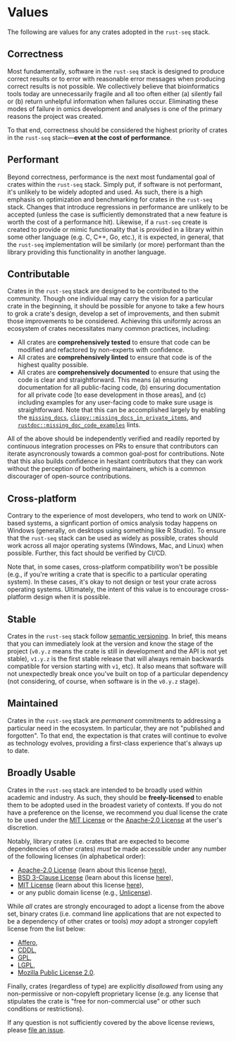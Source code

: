 # Values

The following are values for any crates adopted in the `rust-seq` stack.

## Correctness

Most fundamentally, software in the `rust-seq` stack is designed to produce correct
results or to error with reasonable error messages when producing correct results is not
possible. We collectively believe that bioinformatics tools today are unnecessarily
fragile and all too often either (a) silently fail or (b) return unhelpful information
when failures occur. Eliminating these modes of failure in omics development and
analyses is one of the primary reasons the project was created.

To that end, correctness should be considered the highest priority of crates in the
`rust-seq` stack—**even at the cost of performance**.

## Performant

Beyond correctness, performance is the next most fundamental goal of crates within the
`rust-seq` stack. Simply put, if software is not performant, it's unlikely to be widely
adopted and used. As such, there is a high emphasis on optimization and benchmarking for
crates in the `rust-seq` stack. Changes that introduce regressions in performance are
unlikely to be accepted (unless the case is sufficiently demonstrated that a new feature
is worth the cost of a performance hit). Likewise, if a `rust-seq` create is created to
provide or mimic functionality that is provided in a library within some other language
(e.g. C, C++, Go, etc.), it is expected, in general, that the `rust-seq` implementation
will be similarly (or more) performant than the library providing this functionality in
another language.

## Contributable

Crates in the `rust-seq` stack are designed to be contributed to the community. Though
one individual may carry the vision for a particular crate in the beginning, it should
be possible for anyone to take a few hours to grok a crate's design, develop a set of
improvements, and then submit those improvements to be considered. Achieving this
uniformly across an ecosystem of crates necessitates many common practices, including:

- All crates are **comprehensively tested** to ensure that code can be modified and
  refactored by non-experts with confidence.
- All crates are **comprehensively linted** to ensure that code is of the highest
  quality possible.
- All crates are **comprehensively documented** to ensure that using the code is clear
  and straightforward. This means (a) ensuring documentation for all public-facing code,
  (b) ensuring documentation for all private code [to ease development in those areas],
  and (c) including examples for any user-facing code to make sure usage is
  straightforward. Note that this can be accomplished largely by enabling the
  [`missing_docs`](https://doc.rust-lang.org/stable/nightly-rustc/rustc_lint/builtin/static.MISSING_DOCS.html),
  [`clippy::missing_docs_in_private_items`](https://rust-lang.github.io/rust-clippy/master/index.html#/missing_docs_in_private_items),
  and
  [`rustdoc::missing_doc_code_examples`](https://doc.rust-lang.org/stable/nightly-rustc/rustdoc/lint/static.MISSING_DOC_CODE_EXAMPLES.html)
  lints.

All of the above should be independently verified and readily reported by continuous
integration processes on PRs to ensure that contributors can iterate asyncronously
towards a common goal-post for contributions. Note that this also builds confidence in
hesitant contributors that they can work without the perception of bothering
maintainers, which is a common discourager of open-source contributions.

## Cross-platform

Contrary to the experience of most developers, who tend to work on UNIX-based
systems, a signficant portion of omics analysis today happens on Windows
(generally, on desktops using something like R Studio). To ensure that the
`rust-seq` stack can be used as widely as possible, crates should work across
all major operating systems (Windows, Mac, and Linux) when possible. Further,
this fact should be verified by CI/CD.

Note that, in some cases, cross-platform compatibility won't be possible (e.g.,
if you're writing a crate that is specific to a particular operating system).
In these cases, it's okay to not design or test your crate across operating
systems. Ultimately, the intent of this value is to encourage cross-platform
design when it is possible.

## Stable

Crates in the `rust-seq` stack follow [semantic versioning](https://semver.org/). In
brief, this means that you can immediately look at the version and know the stage of the
project (`v0.y.z` means the crate is still in development and the API is not yet
stable), `v1.y.z` is the first stable release that will always remain backwards
compatible for version starting with `v1`, etc). It also means that software will not
unexpectedly break once you've built on top of a particular dependency (not considering,
of course, when software is in the `v0.y.z` stage).

## Maintained

Crates in the `rust-seq` stack are _permanent_ commitments to addressing a particular
need in the ecosystem. In particular, they are not "published and forgotten". To that
end, the expectation is that crates will continue to evolve as technology evolves,
providing a first-class experience that's always up to date.

## Broadly Usable

Crates in the `rust-seq` stack are intended to be broadly used within academic and
industry. As such, they should be **freely-licensed** to enable them to be adopted used
in the broadest variety of contexts. If you do not have a preference on the license, we
recommend you dual license the crate to be used under the [MIT
License](https://opensource.org/license/MIT) or the [Apache-2.0
License](https://opensource.org/license/apache-2-0) at the user's discretion.

Notably, library crates (i.e. crates that are expected to become dependencies of other 
crates) _must_ be made accessible under any number of the following licenses (in
alphabetical order):

- [Apache-2.0 License](https://opensource.org/license/apache-2-0)
  (learn about this license [here](https://www.tldrlegal.com/license/apache-license-2-0-apache-2-0)),
- [BSD 3-Clause License](https://opensource.org/license/BSD-3-clause)
  (learn about this license [here](https://www.tldrlegal.com/license/bsd-3-clause-license-revised)),
- [MIT License](https://opensource.org/license/MIT)
  (learn about this license [here](https://www.tldrlegal.com/license/mit-license)),
- or any public domain license (e.g.,
  [Unlicense](https://opensource.org/license/unlicense)).

While _all_ crates are strongly encouraged to adopt a license from the above 
set, binary crates (i.e. command line applications that are not expected to be a 
dependency of other crates or tools) _may_ adopt a stronger copyleft license 
from the list below:


- [Affero](https://www.gnu.org/licenses/agpl-3.0.en.html),
- [CDDL](https://opensource.org/license/cddl-1-0),
- [GPL](https://www.gnu.org/licenses/gpl-3.0.en.html),
- [LGPL](https://www.gnu.org/licenses/lgpl-3.0.en.html),
- [Mozilla Public License 2.0](https://www.mozilla.org/en-US/MPL/2.0/).

Finally, crates (regardless of type) are explicitly _disallowed_ from using any 
non-permissive or non-copyleft proprietary license (e.g. any license that stipulates 
the crate is "free for non-commercial use" or other such conditions or restrictions).

If any question is not sufficiently covered by the above license reviews, please [file
an
issue](https://github.com/rust-seq/docs/issues/new?labels=license&title=license:%20evaluation%20of%20LICENSE).

